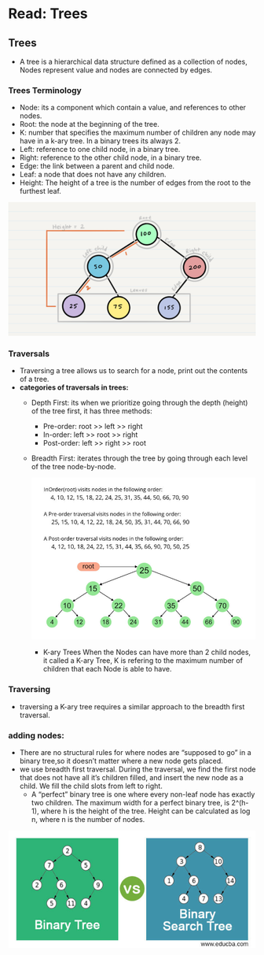 # Read: Trees  
## Trees  
- A tree is a hierarchical data structure defined as a collection of nodes, Nodes represent value and nodes are connected by edges.  
### Trees Terminology  
- Node: its a component which contain a value, and references to other nodes.  
- Root: the node at the beginning of the tree.  
- K: number that specifies the maximum number of children any node may have in a k-ary tree. In a binary trees its always 2.  
- Left: reference to one child node, in a binary tree.  
- Right: reference to the other child node, in a binary tree.  
- Edge: the link between a parent and child node.  
- Leaf: a node that does not have any children.  
- Height: The height of a tree is the number of edges from the root to the furthest leaf.  
   
![BinaryTree1](BinaryTree1.PNG)

### Traversals  
- Traversing a tree allows us to search for a node, print out the contents of a tree.  
- **categories of traversals in trees:**  
   - Depth First: its when we prioritize going through the depth (height) of the tree first, it has three methods:  
      - Pre-order: root >> left >> right
      - In-order: left >> root >> right
      - Post-order: left >> right >> root

   - Breadth First: iterates through the tree by going through each level of the tree node-by-node.  
      
     ![tree](tree.jpg)  
     
     - K-ary Trees When the Nodes can have more than 2 child nodes, it called a K-ary Tree, K is refering to the maximum number of children that each Node is able to have.  
### Traversing  
- traversing a K-ary tree requires a similar approach to the breadth first traversal.  
### adding nodes:  
- There are no structural rules for where nodes are “supposed to go” in a binary tree,so it doesn’t matter where a new node gets placed.  
- we use breadth first traversal. During the traversal, we find the first node that does not have all it’s children filled, and insert the new node as a child. We fill the child slots from left to right.  
    - A “perfect” binary tree is one where every non-leaf node has exactly two children. The maximum width for a perfect binary tree, is 2^(h-1), where h is the height of the tree. Height can be calculated as log n, where n is the number of nodes.  
          
 ![tree2](tree2.jpg)

